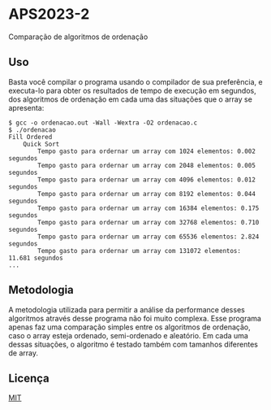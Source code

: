 # APS2023-2

Comparação de algoritmos de ordenação

## Uso

Basta você compilar o programa usando o compilador de sua preferência, e
executa-lo para obter os resultados de tempo de execução em segundos, dos
algoritmos de ordenação em cada uma das situações que o array se apresenta:

```shell
$ gcc -o ordenacao.out -Wall -Wextra -O2 ordenacao.c
$ ./ordenacao
Fill Ordered
	Quick Sort
		Tempo gasto para ordernar um array com 1024 elementos: 0.002 segundos
		Tempo gasto para ordernar um array com 2048 elementos: 0.005 segundos
		Tempo gasto para ordernar um array com 4096 elementos: 0.012 segundos
		Tempo gasto para ordernar um array com 8192 elementos: 0.044 segundos
		Tempo gasto para ordernar um array com 16384 elementos: 0.175 segundos
		Tempo gasto para ordernar um array com 32768 elementos: 0.710 segundos
		Tempo gasto para ordernar um array com 65536 elementos: 2.824 segundos
		Tempo gasto para ordernar um array com 131072 elementos: 11.681 segundos
...
```

## Metodologia

A metodologia utilizada para permitir a análise da performance desses algoritmos
através desse programa não foi muito complexa. Esse programa apenas faz uma
comparação simples entre os algoritmos de ordenação, caso o array esteja ordenado,
semi-ordenado e aleatório. Em cada uma dessas situações, o algoritmo é testado
também com tamanhos diferentes de array.

## Licença

[MIT](https://choosealicense.com/licenses/mit/)

